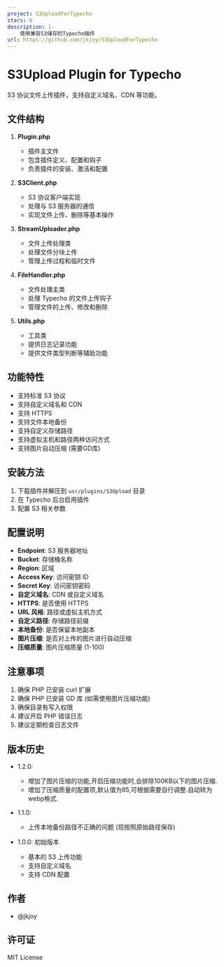 ```yaml
---
project: S3UploadForTypecho
stars: 6
description: |-
    使用兼容S3储存的Typecho插件
url: https://github.com/jkjoy/S3UploadForTypecho
---
```


# S3Upload Plugin for Typecho

S3 协议文件上传插件，支持自定义域名、CDN 等功能。

## 文件结构

1. **Plugin.php**
   - 插件主文件
   - 包含插件定义、配置和钩子
   - 负责插件的安装、激活和配置

2. **S3Client.php**
   - S3 协议客户端实现
   - 处理与 S3 服务器的通信
   - 实现文件上传、删除等基本操作

3. **StreamUploader.php**
   - 文件上传处理类
   - 处理文件分块上传
   - 管理上传过程和临时文件

4. **FileHandler.php**
   - 文件处理主类
   - 处理 Typecho 的文件上传钩子
   - 管理文件的上传、修改和删除

5. **Utils.php**
   - 工具类
   - 提供日志记录功能
   - 提供文件类型判断等辅助功能

## 功能特性

- 支持标准 S3 协议
- 支持自定义域名和 CDN
- 支持 HTTPS
- 支持文件本地备份
- 支持自定义存储路径
- 支持虚拟主机和路径两种访问方式
- 支持图片自动压缩 (需要GD库)

## 安装方法

1. 下载插件并解压到 `usr/plugins/S3Upload` 目录
2. 在 Typecho 后台启用插件
3. 配置 S3 相关参数

## 配置说明

- **Endpoint**: S3 服务器地址
- **Bucket**: 存储桶名称
- **Region**: 区域
- **Access Key**: 访问密钥 ID
- **Secret Key**: 访问密钥密码
- **自定义域名**: CDN 或自定义域名
- **HTTPS**: 是否使用 HTTPS
- **URL 风格**: 路径或虚拟主机方式
- **自定义路径**: 存储路径前缀
- **本地备份**: 是否保留本地副本
- **图片压缩**: 是否对上传的图片进行自动压缩
- **压缩质量**: 图片压缩质量 (1-100)

## 注意事项

1. 确保 PHP 已安装 curl 扩展
2. 确保 PHP 已安装 GD 库 (如需使用图片压缩功能)
3. 确保目录有写入权限
4. 建议开启 PHP 错误日志
5. 建议定期检查日志文件

## 版本历史
- 1.2.0:
  - 增加了图片压缩的功能,开启压缩功能时,会排除100KB以下的图片压缩.
  - 增加了压缩质量的配置项,默认值为85,可根据需要自行调整.自动转为webp格式.

- 1.1.0:
  - 上传本地备份路径不正确的问题 (现按照原始路径保存)

- 1.0.0: 初始版本
  - 基本的 S3 上传功能
  - 支持自定义域名
  - 支持 CDN 配置

## 作者

- @jkjoy

## 许可证

MIT License
